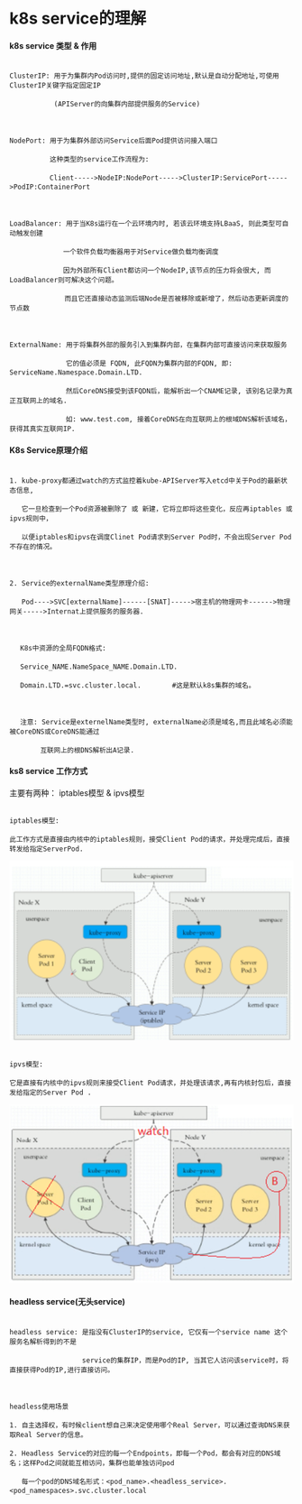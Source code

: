 # k8s service的理解







#### k8s  service  类型 & 作用



```

ClusterIP: 用于为集群内Pod访问时,提供的固定访问地址,默认是自动分配地址,可使用ClusterIP关键字指定固定IP  

		   (APIServer的向集群内部提供服务的Service)



NodePort: 用于为集群外部访问Service后面Pod提供访问接入端口

		  这种类型的service工作流程为:

　　　　　　Client----->NodeIP:NodePort----->ClusterIP:ServicePort----->PodIP:ContainerPort



LoadBalancer: 用于当K8s运行在一个云环境内时, 若该云环境支持LBaaS, 则此类型可自动触发创建

　　　　　　　　一个软件负载均衡器用于对Service做负载均衡调度

　　　　　　　　因为外部所有Client都访问一个NodeIP,该节点的压力将会很大, 而LoadBalancer则可解决这个问题。

　　　　	   而且它还直接动态监测后端Node是否被移除或新增了，然后动态更新调度的节点数



ExternalName: 用于将集群外部的服务引入到集群内部，在集群内部可直接访问来获取服务

			  它的值必须是 FQDN, 此FQDN为集群内部的FQDN, 即: ServiceName.Namespace.Domain.LTD.

　　　　　　	  然后CoreDNS接受到该FQDN后，能解析出一个CNAME记录, 该别名记录为真正互联网上的域名.

　　　　　    　如: www.test.com, 接着CoreDNS在向互联网上的根域DNS解析该域名，获得其真实互联网IP.

```







#### K8s Service原理介绍



```

1. kube-proxy都通过watch的方式监控着kube-APIServer写入etcd中关于Pod的最新状态信息,

   它一旦检查到一个Pod资源被删除了 或 新建，它将立即将这些变化，反应再iptables 或 ipvs规则中，

   以便iptables和ipvs在调度Clinet Pod请求到Server Pod时，不会出现Server Pod不存在的情况。



2. Service的externalName类型原理介绍:

   Pod---->SVC[externalName]------[SNAT]----->宿主机的物理网卡------>物理网关----->Internat上提供服务的服务器.



　 K8s中资源的全局FQDN格式:

　 Service_NAME.NameSpace_NAME.Domain.LTD.

　 Domain.LTD.=svc.cluster.local.　　　　 #这是默认k8s集群的域名。



　 注意: Service是externelName类型时, externalName必须是域名,而且此域名必须能被CoreDNS或CoreDNS能通过

　　　　 互联网上的根DNS解析出A记录.

```







#### ks8 service 工作方式



 主要有两种：  iptables模型 & ipvs模型



```

iptables模型:

此工作方式是直接由内核中的iptables规则，接受Client Pod的请求，并处理完成后，直接转发给指定ServerPod.

```



![image-20210124202442913](https://github.com/ffzheng1222/k8sStudy/blob/master/png/image-20210124202442913.png)



```

ipvs模型:

它是直接有内核中的ipvs规则来接受Client Pod请求，并处理该请求,再有内核封包后，直接发给指定的Server Pod .

```



![image-20210124202616047](https://github.com/ffzheng1222/k8sStudy/blob/master/png/image-20210124202616047.png)







#### headless service(无头service)



```

headless service: 是指没有ClusterIP的service, 它仅有一个service name 这个服务名解析得到的不是

				  service的集群IP，而是Pod的IP, 当其它人访问该service时，将直接获得Pod的IP,进行直接访问。



headless使用场景

1. 自主选择权，有时候client想自己来决定使用哪个Real Server，可以通过查询DNS来获取Real Server的信息。

2. Headless Service的对应的每一个Endpoints，即每一个Pod，都会有对应的DNS域名；这样Pod之间就能互相访问，集群也能单独访问pod

   每一个pod的DNS域名形式：<pod_name>.<headless_service>.<pod_namespaces>.svc.cluster.local

```







